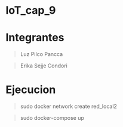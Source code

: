 # IoT_cap_9
# Integrantes
> Luz Pilco Pancca 

> Erika Sejje Condori
# Ejecucion
> sudo docker network create red_local2

> sudo docker-compose up
